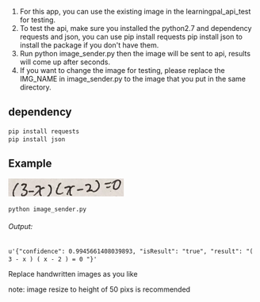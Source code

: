 1. For this app, you can use the existing image in the learningpal_api_test for testing.
2. To test the api, make sure you installed the python2.7 and dependency requests and json, you can use 
  pip install requests 
  pip install json 
 to install the package if you don't have them.
3. Run 
  python image_sender.py 
 then the image will be sent to api, results will come up after seconds.
4. If you want to change the image for testing, please replace the IMG_NAME in image_sender.py to the image that you put in the same directory.

## dependency
```
pip install requests 
pip install json 
```

## Example

![alt text](https://github.com/TomNong/learningpal_api/blob/master/commonmath.png?raw=true)

```
python image_sender.py 
```
###### Output:
```
u'{"confidence": 0.9945661408039893, "isResult": "true", "result": "( 3 - x ) ( x - 2 ) = 0 "}'
```

Replace handwritten images as you like

note: image resize to height of 50 pixs is recommended
